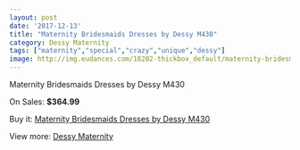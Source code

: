 ```yaml
---
layout: post
date: '2017-12-13'
title: "Maternity Bridesmaids Dresses by Dessy M430"
category: Dessy Maternity
tags: ["maternity","special","crazy","unique","dessy"]
image: http://img.eudances.com/18202-thickbox_default/maternity-bridesmaids-dresses-by-dessy-m430.jpg
---
```

Maternity Bridesmaids Dresses by Dessy M430

On Sales: **$364.99**
<a href="https://www.eudances.com/en/dessy-maternity/5321-maternity-bridesmaids-dresses-by-dessy-m430.html"><amp-img layout="responsive" width="600" height="600" src="//img.eudances.com/18202-thickbox_default/maternity-bridesmaids-dresses-by-dessy-m430.jpg" alt="Maternity Bridesmaids Dresses by Dessy M430 0" /></a>
<a href="https://www.eudances.com/en/dessy-maternity/5321-maternity-bridesmaids-dresses-by-dessy-m430.html"><amp-img layout="responsive" width="600" height="600" src="//img.eudances.com/18203-thickbox_default/maternity-bridesmaids-dresses-by-dessy-m430.jpg" alt="Maternity Bridesmaids Dresses by Dessy M430 1" /></a>

Buy it: [Maternity Bridesmaids Dresses by Dessy M430](https://www.eudances.com/en/dessy-maternity/5321-maternity-bridesmaids-dresses-by-dessy-m430.html "Maternity Bridesmaids Dresses by Dessy M430")

View more: [Dessy Maternity](https://www.eudances.com/en/95-dessy-maternity "Dessy Maternity")